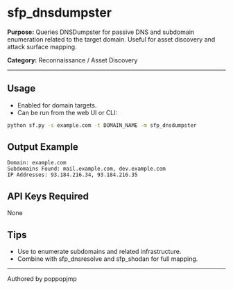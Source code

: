 # sfp_dnsdumpster

**Purpose:**
Queries DNSDumpster for passive DNS and subdomain enumeration related to the target domain. Useful for asset discovery and attack surface mapping.

**Category:** Reconnaissance / Asset Discovery

---

## Usage

- Enabled for domain targets.
- Can be run from the web UI or CLI:

```sh
python sf.py -s example.com -t DOMAIN_NAME -m sfp_dnsdumpster
```

## Output Example

```pre
Domain: example.com
Subdomains Found: mail.example.com, dev.example.com
IP Addresses: 93.184.216.34, 93.184.216.35
```

## API Keys Required

None

## Tips

- Use to enumerate subdomains and related infrastructure.
- Combine with sfp_dnsresolve and sfp_shodan for full mapping.

---

Authored by poppopjmp
